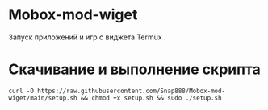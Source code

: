 # Mobox-mod-wiget
Запуск приложений и игр с виджета Termux .




# Скачивание и выполнение скрипта
```
curl -O https://raw.githubusercontent.com/Snap888/Mobox-mod-wiget/main/setup.sh && chmod +x setup.sh && sudo ./setup.sh
```




